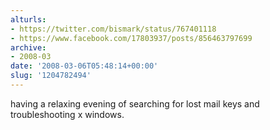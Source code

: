 ```yaml
---
alturls:
- https://twitter.com/bismark/status/767401118
- https://www.facebook.com/17803937/posts/856463797699
archive:
- 2008-03
date: '2008-03-06T05:48:14+00:00'
slug: '1204782494'
---
```


having a relaxing evening of searching for lost mail keys and troubleshooting x windows.

